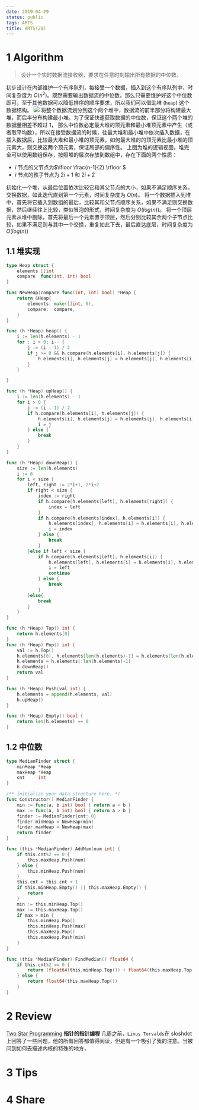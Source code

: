 ```yaml
---
date: 2019-04-29
status: public
tags: ARTS
title: ARTS(28)
---
```


# 1 Algorithm
>设计一个实时数据流接收器，要求在任意时刻输出所有数据的中位数。

初步设计在内部维护一个有序队列，每接受一个数据，插入到这个有序队列中，时间复杂度为 $O(n^2)$。既然需要输出数据流的中位数，那么只需要维护好这个中位数即可，至于其他数据可以降低排序的顺序要求，所以我们可以借助堆 (`heap`) 这个数据结构。
![](./_image/2019-04-29-19-26-18.jpg)
将整个数据流划分到这个两个堆中，数据流的前半部分将构建最大堆，而后半分布构建最小堆。为了保证快速获取数据的中位数，保证这个两个堆的数据量相差不超过 1， 那么中位数必定最大堆的顶元素和最小堆顶元素中产生（或者取平均数），所以在接受数据流的时候，往最大堆和最小堆中依次插入数据，在插入数据后，比较最大堆和最小堆的顶元素，如何最大堆的的顶元素比最小堆的顶元素大，则交换这两个顶元素，保证局部的偏序性。
上图为堆的逻辑视图，堆完全可以使用数组保存，按照堆的层次存放到数组中，存在下面的两个性质：
- $i$ 节点的父节点为$\lfloor \frac{n-1}{2} \rfloor $
- $i$ 节点的孩子节点为 $2 i + 1$ 和 $2i + 2$

初始化一个堆，从最后位置依次比较它和其父节点的大小，如果不满足顺序关系，交换数据，如此迭代直到第一个元素，时间复杂度为 $O(n)$。
将一个数据插入到堆中，首先将它插入到数组的最后，比较其和父节点顺序关系，如果不满足则交换数据，然后继续往上比较，类似冒泡的形式，时间复杂度为 $O(log(n))$。
将一个顶层元素从堆中删除，首先将最后一个元素置于顶层，然后分别比较其余两个子节点比较，如果不满足则与其中一个交换，重复如此下去，最后直达底层，时间复杂度为 $O(log(n))$
## 1.1 堆实现
```go
type Heap struct {
	elements []int
	compare  func(int, int) bool
}

func NewHeap(compare func(int, int) bool) *Heap {
	return &Heap{
		elements: make([]int, 0),
		compare:  compare,
	}
}

func (h *Heap) heap() {
	i := len(h.elements) - 1
	for ; i > 0; i-- {
		j := (i - 1) / 2
		if j >= 0 && h.compare(h.elements[i], h.elements[j]) {
			h.elements[i], h.elements[j] = h.elements[j], h.elements[i]
		}
	}

}

func (h *Heap) upHeap() {
	i := len(h.elements) - 1
	for i > 0 {
		j := (i - 1) / 2
		if h.compare(h.elements[i], h.elements[j]) {
			h.elements[i], h.elements[j] = h.elements[j], h.elements[i]
			i = j
		} else {
			break
		}
	}
}

func (h *Heap) downHeap() {
	size := len(h.elements)
	i := 0
	for i < size {
		left, right := 2*i+1, 2*i+2
		if right < size {
			index := right
			if h.compare(h.elements[left], h.elements[right]) {
				index = left
			}
			if h.compare(h.elements[index], h.elements[i]) {
				h.elements[index], h.elements[i] = h.elements[i], h.elements[index]
				i = index
			} else {
				break
			}
		}else if left < size {
			if h.compare(h.elements[left], h.elements[i]) {
				h.elements[left], h.elements[i] = h.elements[i], h.elements[left]
				i = left
				continue
			} else {
				break
			}
		}else{
			break
		}
	}
}

func (h *Heap) Top() int {
	return h.elements[0]
}
func (h *Heap) Pop() int {
	val := h.Top()
	h.elements[0], h.elements[len(h.elements)-1] = h.elements[len(h.elements)-1], h.elements[0]
	h.elements = h.elements[:len(h.elements)-1]
	h.downHeap()
	return val
}

func (h *Heap) Push(val int) {
	h.elements = append(h.elements, val)
	h.upHeap()
}

func (h *Heap) Empty() bool {
	return len(h.elements) == 0
}
```
## 1.2 中位数
```go
type MedianFinder struct {
	minHeap *Heap
	maxHeap *Heap
	cnt     int
}

/** initialize your data structure here. */
func Constructor() MedianFinder {
	min := func(a, b int) bool { return a < b }
	max := func(a, b int) bool { return a > b }
	finder := MedianFinder{cnt: 0}
	finder.minHeap = NewHeap(min)
	finder.maxHeap = NewHeap(max)
	return finder
}

func (this *MedianFinder) AddNum(num int) {
	if this.cnt%2 == 0 {
		this.maxHeap.Push(num)
	} else {
		this.minHeap.Push(num)
	}
	this.cnt = this.cnt + 1
	if this.minHeap.Empty() || this.maxHeap.Empty() {
		return
	}
	min := this.minHeap.Top()
	max := this.maxHeap.Top()
	if max > min {
		this.minHeap.Pop()
		this.minHeap.Push(max)
		this.maxHeap.Pop()
		this.maxHeap.Push(min)
	}
}

func (this *MedianFinder) FindMedian() float64 {
	if this.cnt%2 == 0 {
		return (float64(this.minHeap.Top()) + float64(this.maxHeap.Top())) * 0.5
	} else {
		return float64(this.maxHeap.Top())
	}
}
```
# 2 Review
[Two Star Programming](http://wordaligned.org/articles/two-star-programming)
**指针的指针编程**
几周之前，`Linus Torvalds`在 sloshdot 上回答了一些问题，他的所有回答都值得阅读，但是有一个吸引了我的注意。当被问到如何去描述内核的特殊的地方，
# 3 Tips

# 4 Share

